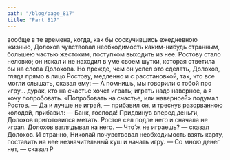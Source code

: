 ```yaml
---
path: "/blog/page_817"
title: "Part 817"
---
```


вообще в те времена, когда, как бы соскучившись ежедневною жизнью, Долохов чувствовал необходимость каким-нибудь странным, большею частью жестоким, поступком выходить из нее.
Ростову стало неловко; он искал и не находил в уме своем шутки, которая ответила бы на слова Долохова. Но прежде, чем он успел это сделать, Долохов, глядя прямо в лицо Ростову, медленно и с расстановкой, так, что все могли слышать, сказал ему:
— А помнишь, мы говорили с тобой про игру... дурак, кто на счастье хочет играть; играть надо наверное, а я хочу попробовать.
«Попробовать на счастье, или наверное?» подумал Ростов.
— Да и лучше не играй, — прибавил он, и треснув разорванною колодой, прибавил: — Банк, господа!
Придвинув вперед деньги, Долохов приготовился метать. Ростов сел подле него и сначала не играл. Долохов взглядывал на него.
— Что́ ж не играешь? — сказал Долохов. И странно, Николай почувствовал необходимость взять карту, поставить на нее незначительный куш и начать игру.
— Со мною денег нет, — сказал Р
